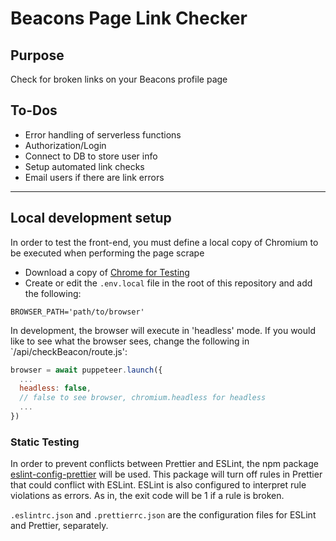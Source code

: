 # Beacons Page Link Checker

## Purpose

Check for broken links on your Beacons profile page

## To-Dos

- Error handling of serverless functions
- Authorization/Login
- Connect to DB to store user info
- Setup automated link checks
- Email users if there are link errors

---

## Local development setup

In order to test the front-end, you must define a local copy of Chromium to be executed when performing the page scrape

- Download a copy of [Chrome for Testing](https://googlechromelabs.github.io/chrome-for-testing/#dev)
- Create or edit the `.env.local` file in the root of this repository and add the following:

```
BROWSER_PATH='path/to/browser'
```

In development, the browser will execute in 'headless' mode. If you would like to see what the browser sees, change the following in `/api/checkBeacon/route.js':

```js
browser = await puppeteer.launch({
  ...
  headless: false,
  // false to see browser, chromium.headless for headless
  ...
})
```

### Static Testing

In order to prevent conflicts between Prettier and ESLint, the npm package [eslint-config-prettier](https://github.com/prettiereslint-config-prettier/) will be used. This package will turn off rules in Prettier that could conflict with ESLint. ESLint is also configured to interpret rule violations as errors. As in, the exit code will be 1 if a rule is broken.

`.eslintrc.json` and `.prettierrc.json` are the configuration files for ESLint and Prettier, separately.
